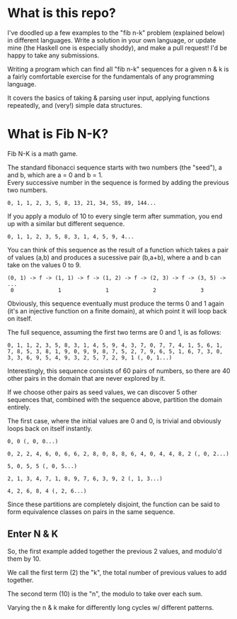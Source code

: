 # What is this repo?

I've doodled up a few examples to the "fib n-k" problem (explained below) in
different languages.  Write a solution in your own language, or update mine
(the Haskell one is especially shoddy), and make a pull request! I'd be happy
to take any submissions.

Writing a program which can find all "fib n-k" sequences for a given n & k is a
fairly comfortable exercise for the fundamentals of any programming language.

It covers the basics of taking & parsing user input, applying functions
repeatedly, and (very!) simple data structures.

# What is Fib N-K?

Fib N-K is a math game.

The standard fibonacci sequence starts with two numbers (the "seed"), a and b,
which are a = 0 and b = 1.  
Every successive number in the sequence is formed by adding the previous two
numbers.

```
0, 1, 1, 2, 3, 5, 8, 13, 21, 34, 55, 89, 144...
```

If you apply a modulo of 10 to every single term after summation, you end up
with a similar but different sequence.

```
0, 1, 1, 2, 3, 5, 8, 3, 1, 4, 5, 9, 4...
```

You can think of this sequence as the result of a function which takes a pair
of values (a,b) and produces a sucessive pair (b,a+b), where a and b can take
on the values 0 to 9.

```
(0, 1) -> f -> (1, 1) -> f -> (1, 2) -> f -> (2, 3) -> f -> (3, 5) -> ...
 0              1              1              2              3
```

Obviously, this sequence eventually must produce the terms 0 and 1 again (it's
an injective function on a finite domain), at which point it will loop back on
itself. 

The full sequence, assuming the first two terms are 0 and 1, is as follows:

```
0, 1, 1, 2, 3, 5, 8, 3, 1, 4, 5, 9, 4, 3, 7, 0, 7, 7, 4, 1, 5, 6, 1, 7, 8, 5, 3, 8, 1, 9, 0, 9, 9, 8, 7, 5, 2, 7, 9, 6, 5, 1, 6, 7, 3, 0, 3, 3, 6, 9, 5, 4, 9, 3, 2, 5, 7, 2, 9, 1 (, 0, 1...)
```

Interestingly, this sequence consists of 60 pairs of numbers, so there are 40
other pairs in the domain that are never explored by it.

If we choose other pairs as seed values, we can discover 5 other sequences
that, combined with the sequence above, partition the domain entirely.

The first case, where the initial values are 0 and 0, is trivial and obviously
loops back on itself instantly.

```
0, 0 (, 0, 0...)
```
```
0, 2, 2, 4, 6, 0, 6, 6, 2, 8, 0, 8, 8, 6, 4, 0, 4, 4, 8, 2 (, 0, 2...)
```
```
5, 0, 5, 5 (, 0, 5...)
```
```
2, 1, 3, 4, 7, 1, 8, 9, 7, 6, 3, 9, 2 (, 1, 3...)
```
```
4, 2, 6, 8, 4 (, 2, 6...)
```

Since these partitions are completely disjoint, the function can be said to
form equivalence classes on pairs in the same sequence.

## Enter N & K
So, the first example added together the previous 2 values, and modulo'd them
by 10.

We call the first term (2) the "k", the total number of previous values to add
together.

The second term (10) is the "n", the modulo to take over each sum.

Varying the n & k make for differently long cycles w/ different patterns.

